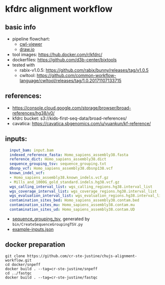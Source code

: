# kfdrc alignment workflow
## basic info
- pipeline flowchart: 
  - [cwl-viewer](https://view.commonwl.org/workflows/github.com/kids-first/kf-alignment-workflow/blob/master/workflows/kfdrc_alignment_wf.cwl) 
  - [draw.io](https://tinyurl.com/y952jek2)
- tool images: https://hub.docker.com/r/kfdrc/
- dockerfiles: https://github.com/d3b-center/bixtools
- tested with
  - rabix-v1.0.5: https://github.com/rabix/bunny/releases/tag/v1.0.5
  - cwltool: https://github.com/common-workflow-language/cwltool/releases/tag/1.0.20171107133715

## references:
- https://console.cloud.google.com/storage/browser/broad-references/hg38/v0/
- kfdrc bucket: s3://kids-first-seq-data/broad-references/
- cavatica: https://cavatica.sbgenomics.com/u/yuankun/kf-reference/

## inputs:
```yaml
  input_bam: input.bam
  indexed_reference_fasta: Homo_sapiens_assembly38.fasta
  reference_dict: Homo_sapiens_assembly38.dict
  sequence_grouping_tsv: sequence_grouping.txt
  dbsnp_vcf: Homo_sapiens_assembly38.dbsnp138.vcf
  known_indel_vcf:
  - Homo_sapiens_assembly38.known_indels.vcf.gz
  - Mills_and_1000G_gold_standard.indels.hg38.vcf.gz
  wgs_calling_interval_list: wgs_calling_regions.hg38.interval_list
  wgs_coverage_interval_list: wgs_coverage_regions.hg38.interval_list
  wgs_evaluation_interval_list: wgs_evaluation_regions.hg38.interval_list
  contamination_sites_bed: Homo_sapiens_assembly38.contam.bed
  contamination_sites_mu: Homo_sapiens_assembly38.contam.mu
  contamination_sites_ud: Homo_sapiens_assembly38.contam.UD
```
- [sequence_grouping_tsv](examples/sequence_grouping.txt), generated by `bin/CreateSequenceGroupingTSV.py`
- [example-inputs.json](examples/example-inputs.json)

## docker preparation

```
git clone https://github.com/cr-ste-justine/chujs-alignment-workflow.git
cd docker/snpeff
docker build . --tag=cr-ste-justine/snpeff
cd ../fastqc
docker build . --tag=cr-ste-justine/fastqc
```
